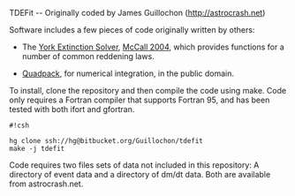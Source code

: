 TDEFit -- Originally coded by James Guillochon (http://astrocrash.net)

Software includes a few pieces of code originally written by others:

* The [York Extinction Solver](http://www.cadc-ccda.hia-iha.nrc-cnrc.gc.ca/staging/proc/tmp/www/YorkExtinctionSolver/fortran/), [McCall 2004](http://adsabs.harvard.edu/abs/2004AJ....128.2144M), which provides functions for a number of common reddening laws.

* [Quadpack](https://en.wikipedia.org/wiki/QUADPACK), for numerical integration, in the public domain.

To install, clone the repository and then compile the code using make. Code only requires a Fortran compiler that supports Fortran 95, and has been tested with both ifort and gfortran.

```
#!csh

hg clone ssh://hg@bitbucket.org/Guillochon/tdefit
make -j tdefit
```

Code requires two files sets of data not included in this repository: A directory of event data and a directory of dm/dt data. Both are available from astrocrash.net.
